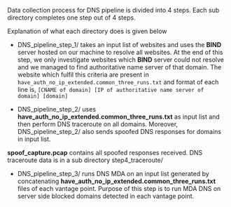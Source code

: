 Data collection process for DNS pipeline is divided into 4 steps. Each sub directory completes one step out of 4 steps.

Explanation of what each directory does is given below

- DNS_pipeline_step_1/ takes an input list of websites and uses the **BIND** server hosted on our machine to resolve all websites.
At the end of this step, we only investigate websites which **BIND** server could not resolve and we managed to find authoritative
name server of that domain. The website which fulfil this criteria are present in ```have_auth_no_ip_extended.common_three_runs.txt```
and format of each line is,
```[CNAME of domain] [IP of authoritative name server of domain] [domain]```

- DNS_pipeline_step_2/ uses **have_auth_no_ip_extended.common_three_runs.txt** as input list and then perform DNS traceroute
on all domains. Moreover, DNS_pipeline_step_2/ also sends spoofed DNS responses for domains in input list. 

**spoof_capture.pcap** contains all spoofed responses received. DNS traceroute data is in a sub directory step4_traceroute/

- DNS_pipeline_step_3/ runs DNS MDA on an input list generated by concatenating **have_auth_no_ip_extended.common_three_runs.txt** files
of each vantage point. Purpose of this step is to run MDA DNS on server side blocked domains detected in each vantage point.



